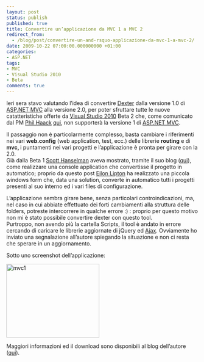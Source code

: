 ```yaml
---
layout: post
status: publish
published: true
title: Convertire un’applicazione da MVC 1 a MVC 2
redirect_from: 
  - /blog/post/convertire-un-and-rsquo-applicazione-da-mvc-1-a-mvc-2/
date: 2009-10-22 07:00:00.000000000 +01:00
categories:
- ASP.NET
tags:
- MVC
- Visual Studio 2010
- Beta
comments: true
---
```

<p>
	Ieri sera stavo valutando l&rsquo;idea di convertire <a href="http://imperugo.tostring.it/Categories/Archive/Dexter" target="_blank" title="Dexter Blog Engine">Dexter</a> dalla versione 1.0 di <a href="http://imperugo.tostring.it/Categories/Archive/MVC" target="_blank" title="ASP.NET MVC">ASP.NET MVC</a> alla versione 2.0, per poter sfruttare tutte le nuove catatteristiche offerte da <a href="http://imperugo.tostring.it/tags/archive/visual+studio+2010" target="_blank" title="Visual Studio 2010">Visual Studio 2010</a> Beta 2 che, come comunicato dal PM <a href="http://haacked.com/" rel="nofollow" target="_blank">Phil Haack</a>&nbsp;<a href="http://haacked.com/archive/2009/10/20/vs10beta2-and-aspnetmvc.aspx" rel="nofollow" target="_blank" title="VS10 Beta 2 From an ASP.NET MVC Perspective">qui</a>, non supporter&agrave; la versione 1 di <a href="http://imperugo.tostring.it/Categories/Archive/MVC" target="_blank" title="ASP.NET MVC">ASP.NET MVC</a>.</p>
<p>
	Il passaggio non &egrave; particolarmente complesso, basta cambiare i riferimenti nei vari <strong>web.config</strong> (web application, test, ecc.) delle librerie <strong>routing</strong> e di <strong>mvc, </strong>i puntamenti nei vari progetti e l&rsquo;applicazione &egrave; pronta per girare con la 2.0.&nbsp; <br />
	Gi&agrave; dalla Beta 1 <a href="http://www.hanselman.com/blog/" rel="nofollow" target="_blank" title="Scott Hanselman">Scott Hanselman</a> aveva mostrato, tramite il suo blog (<a href="http://www.hanselman.com/blog/CheesyASPNETMVCProjectUpgraderForVisualStudio2010Beta1.aspx" rel="nofollow" target="_blank" title="Cheesy ASP.NET MVC Project Upgrader for Visual Studio 2010 Beta 1">qui</a>), come realizzare una console application che convertisse il progetto in automatico; proprio da questo post <a href="http://weblogs.asp.net/leftslipper/default.aspx" rel="nofollow" target="_blank" title="Eilon Lipton'Blog">Eilon Lipton</a> ha realizzato una piccola windows form che, data una solution, converte in automatico tutti i progetti presenti al suo interno ed i vari files di configurazione.</p>
<p>
	L&rsquo;applicazione sembra girare bene, senza particolari controindicazioni, ma, nel caso in cui abbiate effettuato dei forti cambiamenti alla struttura delle folders, potreste intercorrere in qualche errore :) : proprio per questo motivo non mi &egrave; stato possibile convertire dexter con questo tool. <br />
	Purtroppo, non avendo pi&ugrave; la cartella Scripts, il tool &egrave; andato in errore cercando di caricare le librerie aggiornate di jQuery ed <a href="http://en.wikipedia.org/wiki/Ajax_(programming)" rel="nofollow" target="_blank">Ajax</a>. Ovviamente ho inviato una segnalazione all&rsquo;autore spiegando la situazione e non ci resta che sperare in un aggiornamento.</p>
<p>
	Sotto uno screenshot dell&rsquo;applicazione:</p>
<p>
	<a href="http://imperugo.tostring.it/Content/Uploaded/image/mvc1.jpg" rel="shadowbox"><img alt="mvc1" border="0" height="193" src="http://imperugo.tostring.it/Content/Uploaded/image/mvc1_thumb.jpg" style="border-bottom: 0px; border-left: 0px; display: inline; border-top: 0px; border-right: 0px" title="mvc1" width="244" /></a></p>
<p>
	Maggiori informazioni ed il download sono disponibili al blog dell&rsquo;autore (<a href="http://weblogs.asp.net/leftslipper/archive/2009/10/19/migrating-asp-net-mvc-1-0-applications-to-asp-net-mvc-2.aspx" rel="nofollow" target="_blank" title="Migrating ASP.NET MVC 1.0 applications to ASP.NET MVC 2">qui</a>).</p>
